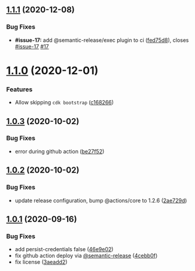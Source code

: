 ## [1.1.1](https://github.com/university-of-york/aws-cdk-deploy-action/compare/v1.1.0...v1.1.1) (2020-12-08)


### Bug Fixes

* **#issue-17:** add @semantic-release/exec plugin to ci ([fed75d8](https://github.com/university-of-york/aws-cdk-deploy-action/commit/fed75d8a9714708c8798f0dd4ffab2bef5266ba6)), closes [#issue-17](https://github.com/university-of-york/aws-cdk-deploy-action/issues/issue-17) [#17](https://github.com/university-of-york/aws-cdk-deploy-action/issues/17)

# [1.1.0](https://github.com/university-of-york/aws-cdk-deploy-action/compare/v1.0.3...v1.1.0) (2020-12-01)


### Features

* Allow skipping `cdk bootstrap` ([c168266](https://github.com/university-of-york/aws-cdk-deploy-action/commit/c1682666d4983e8b714eaf9f57accb9a933aa303))

## [1.0.3](https://github.com/university-of-york/aws-cdk-deploy-action/compare/v1.0.2...v1.0.3) (2020-10-02)


### Bug Fixes

*  error during github action ([be27f52](https://github.com/university-of-york/aws-cdk-deploy-action/commit/be27f5252580cce097b4bb06500ab02e17bd408f))

## [1.0.2](https://github.com/university-of-york/aws-cdk-deploy-action/compare/v1.0.1...v1.0.2) (2020-10-02)


### Bug Fixes

* update release configuration, bump @actions/core to 1.2.6 ([2ae729d](https://github.com/university-of-york/aws-cdk-deploy-action/commit/2ae729d5890b3a538067b87cf4be263759346fd9))

## [1.0.1](https://github.com/university-of-york/aws-cdk-deploy-action/compare/v1.0.0...v1.0.1) (2020-09-16)


### Bug Fixes

* add persist-credentials false ([46e9e02](https://github.com/university-of-york/aws-cdk-deploy-action/commit/46e9e02ee752ab0bf0a29cb13f196683745d41d7))
* fix github action deploy via [@semantic-release](https://github.com/semantic-release) ([4cebb0f](https://github.com/university-of-york/aws-cdk-deploy-action/commit/4cebb0fb0b06747f1feb5ac3f1fbd5ca23ea4219))
* fix license ([3aeadd2](https://github.com/university-of-york/aws-cdk-deploy-action/commit/3aeadd2637e334d2bf33c26b6c9df2ee170daec6))

